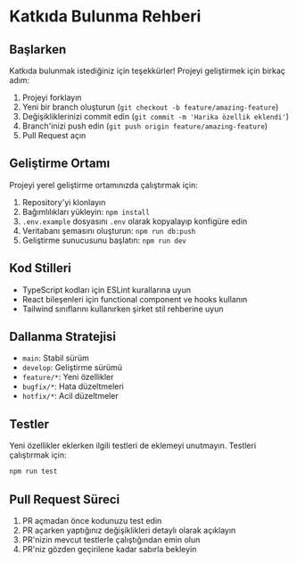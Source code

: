 # Katkıda Bulunma Rehberi

## Başlarken

Katkıda bulunmak istediğiniz için teşekkürler! Projeyi geliştirmek için birkaç adım:

1. Projeyi forklayın
2. Yeni bir branch oluşturun (`git checkout -b feature/amazing-feature`)
3. Değişikliklerinizi commit edin (`git commit -m 'Harika özellik eklendi'`)
4. Branch'inizi push edin (`git push origin feature/amazing-feature`)
5. Pull Request açın

## Geliştirme Ortamı

Projeyi yerel geliştirme ortamınızda çalıştırmak için:

1. Repository'yi klonlayın
2. Bağımlılıkları yükleyin: `npm install`
3. `.env.example` dosyasını `.env` olarak kopyalayıp konfigüre edin
4. Veritabanı şemasını oluşturun: `npm run db:push`
5. Geliştirme sunucusunu başlatın: `npm run dev`

## Kod Stilleri

- TypeScript kodları için ESLint kurallarına uyun
- React bileşenleri için functional component ve hooks kullanın
- Tailwind sınıflarını kullanırken şirket stil rehberine uyun

## Dallanma Stratejisi

- `main`: Stabil sürüm
- `develop`: Geliştirme sürümü
- `feature/*`: Yeni özellikler
- `bugfix/*`: Hata düzeltmeleri
- `hotfix/*`: Acil düzeltmeler

## Testler

Yeni özellikler eklerken ilgili testleri de eklemeyi unutmayın. Testleri çalıştırmak için:

```bash
npm run test
```

## Pull Request Süreci

1. PR açmadan önce kodunuzu test edin
2. PR açarken yaptığınız değişiklikleri detaylı olarak açıklayın
3. PR'nizin mevcut testlerle çalıştığından emin olun
4. PR'niz gözden geçirilene kadar sabırla bekleyin